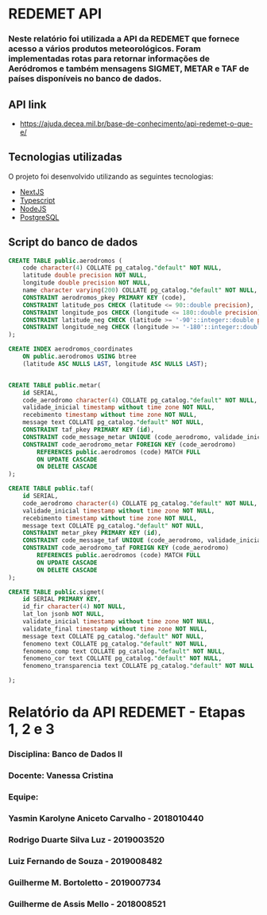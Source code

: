 # REDEMET API

### Neste relatório foi utilizada a API da REDEMET que fornece acesso a vários produtos meteorológicos. Foram implementadas rotas para retornar informações de Aeródromos e também mensagens SIGMET, METAR e TAF de países disponíveis no banco de dados.

## API link

- https://ajuda.decea.mil.br/base-de-conhecimento/api-redemet-o-que-e/

## Tecnologias utilizadas

O projeto foi desenvolvido utilizando as seguintes tecnologias:

- [NextJS](https://nextjs.org/)
- [Typescript](https://www.typescriptlang.org/)
- [NodeJS](https://nodejs.org/en/)
- [PostgreSQL](https://www.postgresql.org/)

## Script do banco de dados

```sql
CREATE TABLE public.aerodromos (
	code character(4) COLLATE pg_catalog."default" NOT NULL,
  	latitude double precision NOT NULL,
	longitude double precision NOT NULL,
	name character varying(200) COLLATE pg_catalog."default" NOT NULL,
	CONSTRAINT aerodromos_pkey PRIMARY KEY (code),
	CONSTRAINT latitude_pos CHECK (latitude <= 90::double precision),
	CONSTRAINT longitude_pos CHECK (longitude <= 180::double precision),
	CONSTRAINT latitude_neg CHECK (latitude >= '-90'::integer::double precision),
	CONSTRAINT longitude_neg CHECK (longitude >= '-180'::integer::double precision)
);

CREATE INDEX aerodromos_coordinates
	ON public.aerodromos USING btree
	(latitude ASC NULLS LAST, longitude ASC NULLS LAST);


CREATE TABLE public.metar(
	id SERIAL,
	code_aerodromo character(4) COLLATE pg_catalog."default" NOT NULL,
	validade_inicial timestamp without time zone NOT NULL,
	recebimento timestamp without time zone NOT NULL,
  	message text COLLATE pg_catalog."default" NOT NULL,
  	CONSTRAINT taf_pkey PRIMARY KEY (id),
  	CONSTRAINT code_message_metar UNIQUE (code_aerodromo, validade_inicial, recebimento),
  	CONSTRAINT code_aerodromo_metar FOREIGN KEY (code_aerodromo)
		REFERENCES public.aerodromos (code) MATCH FULL
		ON UPDATE CASCADE
		ON DELETE CASCADE
);

CREATE TABLE public.taf(
	id SERIAL,
	code_aerodromo character(4) COLLATE pg_catalog."default" NOT NULL,
	validade_inicial timestamp without time zone NOT NULL,
	recebimento timestamp without time zone NOT NULL,
  	message text COLLATE pg_catalog."default" NOT NULL,
	CONSTRAINT metar_pkey PRIMARY KEY (id),
  	CONSTRAINT code_message_taf UNIQUE (code_aerodromo, validade_inicial, recebimento),
  	CONSTRAINT code_aerodromo_taf FOREIGN KEY (code_aerodromo)
		REFERENCES public.aerodromos (code) MATCH FULL
		ON UPDATE CASCADE
		ON DELETE CASCADE
);

CREATE TABLE public.sigmet(
	id SERIAL PRIMARY KEY,
	id_fir character(4) NOT NULL,
	lat_lon jsonb NOT NULL,
	validate_inicial timestamp without time zone NOT NULL,
	validate_final timestamp without time zone NOT NULL,
	message text COLLATE pg_catalog."default" NOT NULL,
	fenomeno text COLLATE pg_catalog."default" NOT NULL,
	fenomeno_comp text COLLATE pg_catalog."default" NOT NULL,
	fenomeno_cor text COLLATE pg_catalog."default" NOT NULL,
	fenomeno_transparencia text COLLATE pg_catalog."default" NOT NULL

);
```

# Relatório da API REDEMET - Etapas 1, 2 e 3

### Disciplina: Banco de Dados II

### Docente: Vanessa Cristina

### Equipe:

### Yasmin Karolyne Aniceto Carvalho - 2018010440

### Rodrigo Duarte Silva Luz - 2019003520

### Luiz Fernando de Souza - 2019008482

### Guilherme M. Bortoletto - 2019007734

### Guilherme de Assis Mello - 2018008521
